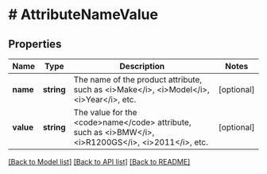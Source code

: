 # # AttributeNameValue

## Properties

Name | Type | Description | Notes
------------ | ------------- | ------------- | -------------
**name** | **string** | The name of the product attribute, such as &lt;i&gt;Make&lt;/i&gt;, &lt;i&gt;Model&lt;/i&gt;, &lt;i&gt;Year&lt;/i&gt;, etc. | [optional]
**value** | **string** | The value for the &lt;code&gt;name&lt;/code&gt; attribute, such as &lt;i&gt;BMW&lt;/i&gt;, &lt;i&gt;R1200GS&lt;/i&gt;, &lt;i&gt;2011&lt;/i&gt;, etc. | [optional]

[[Back to Model list]](../../README.md#models) [[Back to API list]](../../README.md#endpoints) [[Back to README]](../../README.md)
